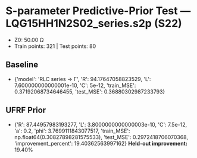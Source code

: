 # S-parameter Predictive-Prior Test — LQG15HH1N2S02_series.s2p (S22)
- Z0: 50.00 Ω
- Train points: 321  |  Test points: 80

## Baseline
- {'model': 'RLC series -> Γ', 'R': 94.17647058823529, 'L': 7.600000000000001e-10, 'C': 5e-12, 'train_MSE': 0.37192068734646455, 'test_MSE': 0.36880302987233793}

## UFRF Prior
- {'R': 87.44957983193277, 'L': 3.8000000000000003e-10, 'C': 7.5e-12, 'a': 0.2, 'phi': 3.7699111843077517, 'train_MSE': np.float64(0.30827898281575533), 'test_MSE': 0.2972418706070368, 'improvement_percent': 19.40362563997162}
**Held-out improvement:** 19.40%